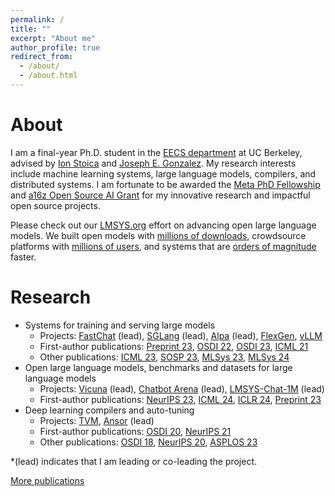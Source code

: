 ```yaml
---
permalink: /
title: ""
excerpt: "About me"
author_profile: true
redirect_from: 
  - /about/
  - /about.html
---
```


# About
I am a final-year Ph.D. student in the [EECS department](https://eecs.berkeley.edu/) at UC Berkeley, advised by [Ion Stoica](https://people.eecs.berkeley.edu/~istoica/) and [Joseph E. Gonzalez](https://people.eecs.berkeley.edu/~jegonzal/).
My research interests include machine learning systems, large language models, compilers, and distributed systems.
I am fortunate to be awarded the [Meta PhD Fellowship](https://research.facebook.com/fellows/zheng-lianmin/) and [a16z Open Source AI Grant](https://a16z.com/announcing-our-latest-open-source-ai-grants/) for my innovative research and impactful open source projects.

Please check out our [LMSYS.org](https://lmsys.org/) effort on advancing open large language models. We built open models with <u>millions of downloads</u>, crowdsource platforms with <u>millions of users</u>, and systems that are <u>orders of magnitude</u> faster.

# Research
- Systems for training and serving large models
   - Projects: [FastChat](https://github.com/lm-sys/FastChat) (lead), [SGLang](https://github.com/sgl-project/sglang/tree/main) (lead), [Alpa](https://github.com/alpa-projects/alpa) (lead), [FlexGen](https://github.com/FMInference/FlexGen), [vLLM](https://github.com/vllm-project/vllm)
   - First-author publications: [Preprint 23](https://arxiv.org/abs/2312.07104), [OSDI 22](https://arxiv.org/abs/2201.12023), [OSDI 23](https://arxiv.org/abs/2302.11665), [ICML 21](https://arxiv.org/abs/2104.14129)
   - Other publications: [ICML 23](https://arxiv.org/abs/2303.06865), [SOSP 23](https://arxiv.org/abs/2309.06180), [MLSys 23](https://arxiv.org/abs/2211.05322), [MLSys 24](https://arxiv.org/abs/2311.03285)
- Open large language models, benchmarks and datasets for large language models
   - Projects: [Vicuna](https://lmsys.org/blog/2023-03-30-vicuna/) (lead), [Chatbot Arena](https://chat.lmsys.org/) (lead), [LMSYS-Chat-1M](https://huggingface.co/datasets/lmsys/lmsys-chat-1m) (lead)
   - First-author publications: [NeurIPS 23](https://arxiv.org/abs/2306.05685), [ICML 24](https://arxiv.org/abs/2403.04132), [ICLR 24](https://arxiv.org/abs/2309.11998), [Preprint 23](https://arxiv.org/abs/2311.04850)
- Deep learning compilers and auto-tuning
   - Projects: [TVM](https://tvm.apache.org/), [Ansor](https://tvm.apache.org/docs/how_to/tune_with_autoscheduler/index.html) (lead)
   - First-author publications: [OSDI 20](https://arxiv.org/abs/2006.06762), [NeurIPS 21](https://datasets-benchmarks-proceedings.neurips.cc/paper/2021/hash/a684eceee76fc522773286a895bc8436-Abstract-round1.html)
   - Other publications: [OSDI 18](https://arxiv.org/abs/1802.04799), [NeurIPS 20](https://arxiv.org/pdf/1805.08166.pdf), [ASPLOS 23](https://arxiv.org/abs/2207.04296)

\*(lead) indicates that I am leading or co-leading the project.

[More publications](https://lmzheng.net/publications/)
